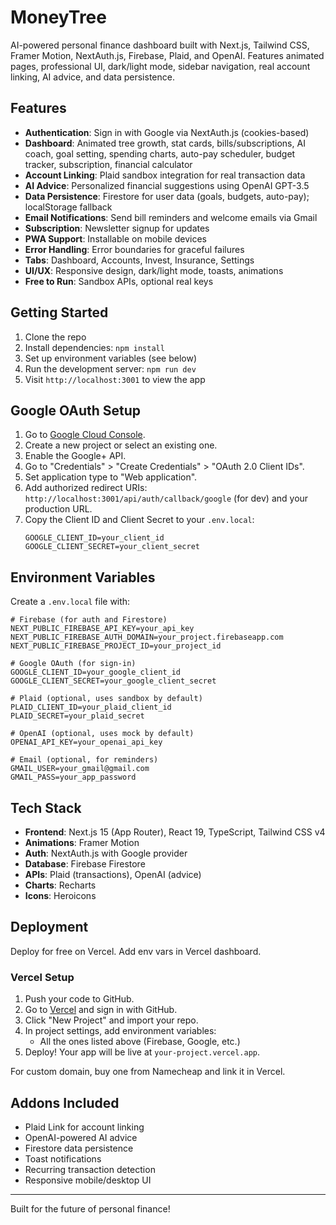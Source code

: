 # MoneyTree

AI-powered personal finance dashboard built with Next.js, Tailwind CSS, Framer Motion, NextAuth.js, Firebase, Plaid, and OpenAI. Features animated pages, professional UI, dark/light mode, sidebar navigation, real account linking, AI advice, and data persistence.

## Features
- **Authentication**: Sign in with Google via NextAuth.js (cookies-based)
- **Dashboard**: Animated tree growth, stat cards, bills/subscriptions, AI coach, goal setting, spending charts, auto-pay scheduler, budget tracker, subscription, financial calculator
- **Account Linking**: Plaid sandbox integration for real transaction data
- **AI Advice**: Personalized financial suggestions using OpenAI GPT-3.5
- **Data Persistence**: Firestore for user data (goals, budgets, auto-pay); localStorage fallback
- **Email Notifications**: Send bill reminders and welcome emails via Gmail
- **Subscription**: Newsletter signup for updates
- **PWA Support**: Installable on mobile devices
- **Error Handling**: Error boundaries for graceful failures
- **Tabs**: Dashboard, Accounts, Invest, Insurance, Settings
- **UI/UX**: Responsive design, dark/light mode, toasts, animations
- **Free to Run**: Sandbox APIs, optional real keys

## Getting Started
1. Clone the repo
2. Install dependencies: `npm install`
3. Set up environment variables (see below)
4. Run the development server: `npm run dev`
5. Visit `http://localhost:3001` to view the app

## Google OAuth Setup
1. Go to [Google Cloud Console](https://console.cloud.google.com/).
2. Create a new project or select an existing one.
3. Enable the Google+ API.
4. Go to "Credentials" > "Create Credentials" > "OAuth 2.0 Client IDs".
5. Set application type to "Web application".
6. Add authorized redirect URIs: `http://localhost:3001/api/auth/callback/google` (for dev) and your production URL.
7. Copy the Client ID and Client Secret to your `.env.local`:
   ```
   GOOGLE_CLIENT_ID=your_client_id
   GOOGLE_CLIENT_SECRET=your_client_secret
   ```

## Environment Variables
Create a `.env.local` file with:

```env
# Firebase (for auth and Firestore)
NEXT_PUBLIC_FIREBASE_API_KEY=your_api_key
NEXT_PUBLIC_FIREBASE_AUTH_DOMAIN=your_project.firebaseapp.com
NEXT_PUBLIC_FIREBASE_PROJECT_ID=your_project_id

# Google OAuth (for sign-in)
GOOGLE_CLIENT_ID=your_google_client_id
GOOGLE_CLIENT_SECRET=your_google_client_secret

# Plaid (optional, uses sandbox by default)
PLAID_CLIENT_ID=your_plaid_client_id
PLAID_SECRET=your_plaid_secret

# OpenAI (optional, uses mock by default)
OPENAI_API_KEY=your_openai_api_key

# Email (optional, for reminders)
GMAIL_USER=your_gmail@gmail.com
GMAIL_PASS=your_app_password
```

## Tech Stack
- **Frontend**: Next.js 15 (App Router), React 19, TypeScript, Tailwind CSS v4
- **Animations**: Framer Motion
- **Auth**: NextAuth.js with Google provider
- **Database**: Firebase Firestore
- **APIs**: Plaid (transactions), OpenAI (advice)
- **Charts**: Recharts
- **Icons**: Heroicons

## Deployment
Deploy for free on Vercel. Add env vars in Vercel dashboard.

### Vercel Setup
1. Push your code to GitHub.
2. Go to [Vercel](https://vercel.com) and sign in with GitHub.
3. Click "New Project" and import your repo.
4. In project settings, add environment variables:
   - All the ones listed above (Firebase, Google, etc.)
5. Deploy! Your app will be live at `your-project.vercel.app`.

For custom domain, buy one from Namecheap and link it in Vercel.

## Addons Included
- Plaid Link for account linking
- OpenAI-powered AI advice
- Firestore data persistence
- Toast notifications
- Recurring transaction detection
- Responsive mobile/desktop UI

---

Built for the future of personal finance!
